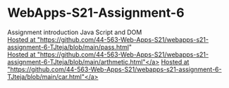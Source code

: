 # WebApps-S21-Assignment-6
Assignment introduction Java Script and DOM<br>
<a href="https://github.com/44-563-Web-Apps-S21/webapps-s21-assignment-6-TJteja/blob/main/pass.html">Hosted at "https://github.com/44-563-Web-Apps-S21/webapps-s21-assignment-6-TJteja/blob/main/pass.html" </a><br>
<a href="https://github.com/44-563-Web-Apps-S21/webapps-s21-assignment-6-TJteja/blob/main/arthmetic.html">Hosted at "https://github.com/44-563-Web-Apps-S21/webapps-s21-assignment-6-TJteja/blob/main/arthmetic.html"</a>
<a href=https://github.com/44-563-Web-Apps-S21/webapps-s21-assignment-6-TJteja/blob/main/car.html>Hosted at "https://github.com/44-563-Web-Apps-S21/webapps-s21-assignment-6-TJteja/blob/main/car.html"</a>